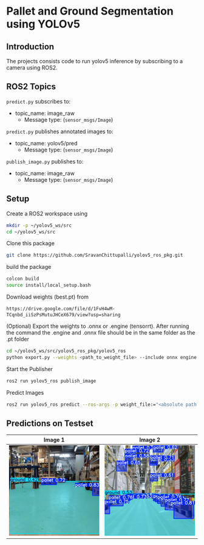# Pallet and Ground Segmentation using YOLOv5

## Introduction

The projects consists code to run yolov5 inference by subscribing to a camera using ROS2.

## ROS2 Topics

`predict.py` subscribes to:
- topic_name: image_raw 
    - Message type: (`sensor_msgs/Image`)

`predict.py` publishes annotated images to:
- topic_name: yolov5/pred 
    - Message type: (`sensor_msgs/Image`)

`publish_image.py` publishes to:
- topic_name: image_raw 
    - Message type: (`sensor_msgs/Image`)


## Setup

Create a ROS2 workspace using
  ```sh
  mkdir -p ~/yolov5_ws/src
  cd ~/yolov5_ws/src
  ```

Clone this package
```sh
git clone https://github.com/SravanChittupalli/yolov5_ros_pkg.git
```

build the package 
```sh
colcon build
source install/local_setup.bash
```

Download weights (best.pt) from 
```
https://drive.google.com/file/d/1FvH4wM-TCqnbd_iiSzPsMutuJHCeX679/view?usp=sharing
```

(Optional) Export the weights to .onnx or .engine (tensorrt). After running the command the .engine and .onnx file should be in the same folder as the .pt folder
```sh
cd ~/yolov5_ws/src/yolov5_ros_pkg/yolov5_ros
python export.py --weights <path_to_weight_file> --include onnx engine --img 640 --device 0
```

Start the Publisher
```sh
ros2 run yolov5_ros publish_image
```

Predict Images
```sh
ros2 run yolov5_ros predict --ros-args -p weight_file:="<absolute path to weight file(.pb, .engine)>" -p data_file:="<absolute path to .yaml file>" -p show_bbox:=false
```

## Predictions on Testset

| Image 1 | Image 2 |
|--|--|
| ![enter image description here](./assets/pred1.jpg) | ![enter image description here](./assets/pred2.jpg) |